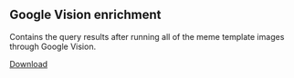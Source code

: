 ## Google Vision enrichment
Contains the query results after running all of the meme template images through Google Vision.

[Download](https://owncloud.ut.ee/owncloud/index.php/s/teoFdWKBzzqcFjY)